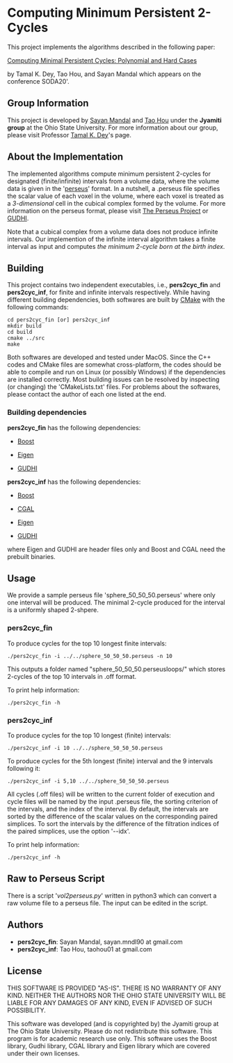 # Computing Minimum Persistent 2-Cycles

This project implements the algorithms described in the following paper:

[Computing Minimal Persistent Cycles: Polynomial and Hard Cases](https://arxiv.org/pdf/1907.04889.pdf)

by Tamal K. Dey, Tao Hou, and Sayan Mandal which appears on the conference SODA20'.

## Group Information

This project is developed by [Sayan Mandal](http://web.cse.ohio-state.edu/%7Emandal.25/) and [Tao Hou](https://taohou01.github.io) under the **Jyamiti group** at the Ohio State University. For more information about our group, please visit Professor [Tamal K. Dey](http://web.cse.ohio-state.edu/~dey.8/)'s page.

## About the Implementation

The implemented algorithms compute minimum persistent 2-cycles for designated (finite/infinite) intervals from a volume data, where the volume data is given in the '[perseus](http://people.maths.ox.ac.uk/nanda/perseus/index.html)' format. In a nutshell, a .perseus file specifies the scalar value of each voxel in the volume, where each voxel is treated as a *3-dimensional* cell in the cubical complex formed by the volume. For more information on the perseus format, please visit [The Perseus Project](http://people.maths.ox.ac.uk/nanda/perseus/index.html) or [GUDHI](https://gudhi.inria.fr/doc/latest/fileformats.html#FileFormatsPerseus).

Note that a cubical complex from a volume data does not produce infinite intervals. Our implemention of the infinite interval algorithm takes a finite interval as input and computes *the minimum 2-cycle born at the birth index*.

## Building

This project contains two independent executables, i.e., **pers2cyc_fin** and **pers2cyc_inf**, for finite and infinite intervals respectively. While having different building dependencies, both softwares are built by [CMake](https://cmake.org) with the following commands:

```
cd pers2cyc_fin [or] pers2cyc_inf
mkdir build
cd build
cmake ../src
make
```
Both softwares are developed and tested under MacOS. Since the C++ codes and CMake files are somewhat cross-platform, the codes should be able to compile and run on Linux (or possibly Windows) if the dependencies are installed correctly. Most building issues can be resolved by inspecting (or changing) the 'CMakeLists.txt' files. For problems about the softwares, please contact the author of each one listed at the end.

### Building dependencies

**pers2cyc_fin** has the following dependencies:

* [Boost](https://www.boost.org)

* [Eigen](http://eigen.tuxfamily.org/index.php?title=Main_Page)

* [GUDHI](https://gudhi.inria.fr)

**pers2cyc_inf** has the following dependencies:

* [Boost](https://www.boost.org)

* [CGAL](https://www.cgal.org)

* [Eigen](http://eigen.tuxfamily.org/index.php?title=Main_Page)

* [GUDHI](https://gudhi.inria.fr)

where Eigen and GUDHI are header files only and Boost and CGAL need the prebuilt binaries.

## Usage

We provide a sample perseus file 'sphere_50_50_50.perseus' where only one interval will be produced. The minimal 2-cycle produced for the interval is a uniformly shaped 2-shpere.

### pers2cyc_fin

To produce cycles for the top 10 longest finite intervals:
```
./pers2cyc_fin -i ../../sphere_50_50_50.perseus -n 10
```

This outputs a folder named "sphere_50_50_50.perseusloops/" which stores 2-cycles of the top 10 intervals in .off format.

To print help information:

```
./pers2cyc_fin -h
```


### pers2cyc_inf

To produce cycles for the top 10 longest (finite) intervals:

```
./pers2cyc_inf -i 10 ../../sphere_50_50_50.perseus
```

To produce cycles for the 5th longest (finite) interval and the 9 intervals following it:

```
./pers2cyc_inf -i 5,10 ../../sphere_50_50_50.perseus
```

All cycles (.off files) will be written to the current folder of execution and cycle files will be named by the input .perseus file, the sorting criterion of the intervals, and the index of the interval. By default, the intervals are sorted by the difference of the scalar values on the corresponding paired simplices. To sort the intervals by the difference of the filtration indices of the paired simplices, use the option '--idx'.

To print help information:

```
./pers2cyc_inf -h
```

## Raw to Perseus Script

There is a script '*vol2perseus.py*' written in python3 which can convert a raw volume file to a perseus file. The input can be edited in the script.

## Authors

* **pers2cyc_fin**: Sayan Mandal, sayan.mndl90 at gmail.com
* **pers2cyc_inf**: Tao Hou, taohou01 at gmail.com

## License

THIS SOFTWARE IS PROVIDED "AS-IS". THERE IS NO WARRANTY OF ANY KIND. NEITHER THE AUTHORS NOR THE OHIO STATE UNIVERSITY WILL BE LIABLE FOR ANY DAMAGES OF ANY KIND, EVEN IF ADVISED OF SUCH POSSIBILITY. 

This software was developed (and is copyrighted by) the Jyamiti group at The Ohio State University. Please do not redistribute this software. This program is for academic research use only. This software uses the Boost library, Gudhi library, CGAL library and Eigen library which are covered under their own licenses.


